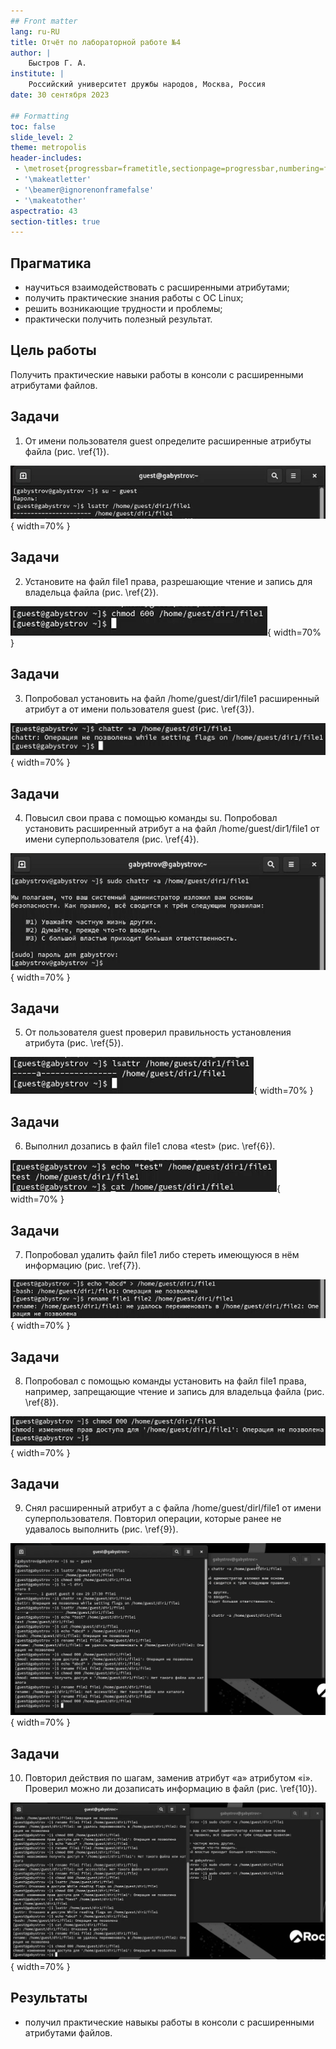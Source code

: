 ```yaml
---
## Front matter
lang: ru-RU
title: Отчёт по лабораторной работе №4
author: |
	Быстров Г. А.
institute: |
	Российский университет дружбы народов, Москва, Россия
date: 30 сентября 2023

## Formatting
toc: false
slide_level: 2
theme: metropolis
header-includes: 
 - \metroset{progressbar=frametitle,sectionpage=progressbar,numbering=fraction}
 - '\makeatletter'
 - '\beamer@ignorenonframefalse'
 - '\makeatother'
aspectratio: 43
section-titles: true
---
```


## Прагматика

- научиться взаимодействовать с расширенными атрибутами;
- получить практические знания работы с ОС Linux;
- решить возникающие трудности и проблемы;
- практически получить полезный результат.

## Цель работы

Получить практические навыки работы в консоли с расширенными атрибутами файлов.

## Задачи

1. От имени пользователя guest определите расширенные атрибуты файла (рис. \ref{1}).

![Расширенные атрибуты файла\label{1}](image/1.png){ width=70% }

## Задачи

2. Установите на файл file1 права, разрешающие чтение и запись для владельца файла (рис. \ref{2}).

![Установка прав\label{2}](image/2.png){ width=70% }

## Задачи

3. Попробовал установить на файл /home/guest/dir1/file1 расширенный атрибут a от имени пользователя guest (рис. \ref{3}).

![Установка расширенного атрибута\label{3}](image/3.png){ width=70% }

## Задачи

4. Повысил свои права с помощью команды su. Попробовал установить расширенный атрибут a на файл /home/guest/dir1/file1 от имени суперпользователя (рис. \ref{4}).

![Установка расширенного атрибута\label{4}](image/4.png){ width=70% }

## Задачи

5. От пользователя guest проверил правильность установления атрибута (рис. \ref{5}).

![Проверка\label{5}](image/5.png){ width=70% }

## Задачи

6. Выполнил дозапись в файл file1 слова «test» (рис. \ref{6}).

![Запись в файл\label{6}](image/6.png){ width=70% }

## Задачи

7. Попробовал удалить файл file1 либо стереть имеющуюся в нём информацию (рис. \ref{7}).

![Попытка удаления\label{7}](image/7.png){ width=70% }

## Задачи

8. Попробовал с помощью команды установить на файл file1 права, например, запрещающие чтение и запись для владельца файла (рис. \ref{8}).

![Попытка установки прав\label{8}](image/8.png){ width=70% }

## Задачи

9. Снял расширенный атрибут a с файла /home/guest/dirl/file1 от имени суперпользователя. Повторил операции, которые  ранее не удавалось выполнить (рис. \ref{9}).

![Снятие атрибута и новая попытка\label{9}](image/9.png){ width=70% }

## Задачи

10. Повторил действия по шагам, заменив атрибут «a» атрибутом «i». Проверил можно ли дозаписать информацию в файл (рис. \ref{10}).

![Повтор действий с атрибутом «i»\label{10}](image/10.png){ width=70% }

## Результаты

- получил практические навыкы работы в консоли с расширенными атрибутами файлов.